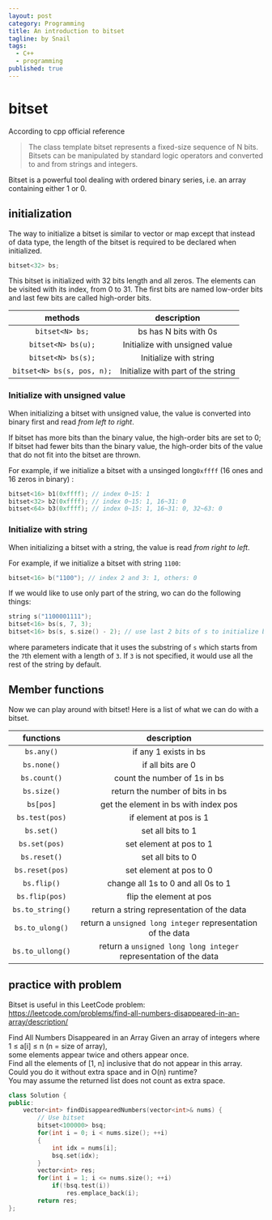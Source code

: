 ```yaml
---
layout: post
category: Programming
title: An introduction to bitset
tagline: by Snail
tags: 
  - C++
  - programming
published: true
---
```


# bitset
According to cpp official reference
> The class template bitset represents a fixed-size sequence of N bits. Bitsets can be manipulated by standard logic operators and converted to and from strings and integers. 

Bitset is a powerful tool dealing with ordered binary series, i.e. an array containing either 1 or 0.
<!--more-->

## initialization

The way to initialize a bitset is similar to vector or map except that instead of data type, the length of the bitset is required to be declared when initialized. 
```cpp
bitset<32> bs;
```
This bitset is initialized with 32 bits length and all zeros. The elements can be visited with its index, from 0 to 31. The first bits are named low-order bits and last few bits are called high-order bits.

| methods  | description  |
|:--------:|:------------:|
| `bitset<N> bs;` | bs has N bits with 0s |
| `bitset<N> bs(u);` | Initialize with unsigned value |
| `bitset<N> bs(s);` | Initialize with string | 
| `bitset<N> bs(s, pos, n);` | Initialize with part of the string |


### Initialize with unsigned value

When initializing a bitset with unsigned value, the value is converted into binary first and read *from left to right*. 

If bitset has more bits than the binary value, the high-order bits are set to 0;  
If bitset had fewer bits than the binary value, the high-order bits of the value that do not fit into the bitset are thrown.  

For example, if we initialize a bitset with a unsinged long`0xffff` (16 ones and 16 zeros in binary) :

```cpp
bitset<16> b1(0xffff); // index 0~15: 1
bitset<32> b2(0xffff); // index 0~15: 1, 16~31: 0
bitset<64> b3(0xffff); // index 0~15: 1, 16~31: 0, 32~63: 0
```

### Initialize with string

When initializing a bitset with a string, the value is read *from right to left*.

For example,  if we initialize a bitset with string `1100`:

```cpp
bitset<16> b("1100"); // index 2 and 3: 1, others: 0
```

If we would like to use only part of the string, wo can do the following things:
```cpp
string s("1100001111");
bitset<16> bs(s, 7, 3); 
bitset<16> bs(s, s.size() - 2); // use last 2 bits of s to initialize bs
```

where parameters indicate that it uses the substring of `s` which starts from the `7`th element with a length of `3`. If `3` is not specified, it would use all the rest of the string by default.

## Member functions

Now we can play around with bitset! Here is a list of what we can do with a bitset.

| functions | description |
|:---------:|:-----------:|
| `bs.any()` | if any 1 exists in bs |
| `bs.none()`| if all bits are 0 |
| `bs.count()` | count the number of 1s in bs |
| `bs.size()` | return the number of bits in bs |
| `bs[pos]` | get the element in bs with index pos |
| `bs.test(pos)` | if element at pos is 1 | 
| `bs.set()` | set all bits to 1 |
| `bs.set(pos)`| set element at pos to 1 |
| `bs.reset()` | set all bits to 0 | 
| `bs.reset(pos)` | set element at pos to 0 |
| `bs.flip()` | change all 1s to 0 and all 0s to 1 |
| `bs.flip(pos)` | flip the element at pos |
| `bs.to_string()` | return a string representation of the data |
| `bs.to_ulong()` | return a `unsigned long integer` representation of the data |
| `bs.to_ullong()` | return a `unsigned long long integer` representation of the data |

## practice with problem

Bitset is useful in this LeetCode problem: 
 https://leetcode.com/problems/find-all-numbers-disappeared-in-an-array/description/

Find All Numbers Disappeared in an Array
Given an array of integers where 1 ≤ a[i] ≤ n (n = size of array),   
some elements appear twice and others appear once.  
Find all the elements of [1, n] inclusive that do not appear in this array.  
Could you do it without extra space and in O(n) runtime?   
You may assume the returned list does not count as extra space.  
```cpp
class Solution {
public:
    vector<int> findDisappearedNumbers(vector<int>& nums) {
        // Use bitset
        bitset<100000> bsq;
        for(int i = 0; i < nums.size(); ++i)
        {
            int idx = nums[i];
            bsq.set(idx);
        }
        vector<int> res;
        for(int i = 1; i <= nums.size(); ++i)
            if(!bsq.test(i))
                res.emplace_back(i);
        return res;
}; 
``` 